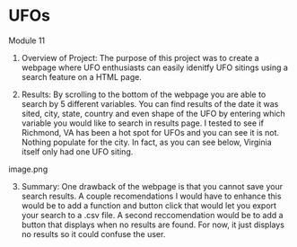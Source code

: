 # UFOs
Module 11

1. Overview of Project: The purpose of this project was to create a webpage where UFO enthusiasts can easily idenitfy 
UFO sitings using a search feature on a HTML page.

2. Results: By scrolling to the bottom of the webpage you are able to search by 5 different variables.  You can find 
results of the date it was sited, city, state, country and even shape of the UFO by entering which variable you would like
to search in results page.  I tested to see if Richmond, VA has been a hot spot for UFOs and you can see it is not.  Nothing populate for the city.  In fact, as you can see below, Virginia itself only had one UFO siting.

image.png

3. Summary:  One drawback of the webpage is that you cannot save your search results.  A couple recomendations I would have to enhance this would be to add a function and button click that would let you export your search to a .csv file.  A second reccomendation would be to add a button that displays when no results are found.  For now, it just displays no results so it could confuse the user.

